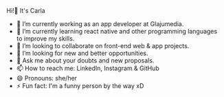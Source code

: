 Hi!👋  It's Carla

- 🔭 I’m currently working as an app developer at Glajumedia.
- 🌱 I’m currently learning react native and other programming languages to improve my skills.
- 👯 I’m looking to collaborate on front-end web & app projects. 
- 🤔 I’m looking for new and better opportunities.
- 💬 Ask me about your doubts and new proposals.
- 📫 How to reach me: LinkedIn, Instagram & GitHub
- 😄 Pronouns: she/her
- ⚡ Fun fact:  I'm a funny person by the way xD

